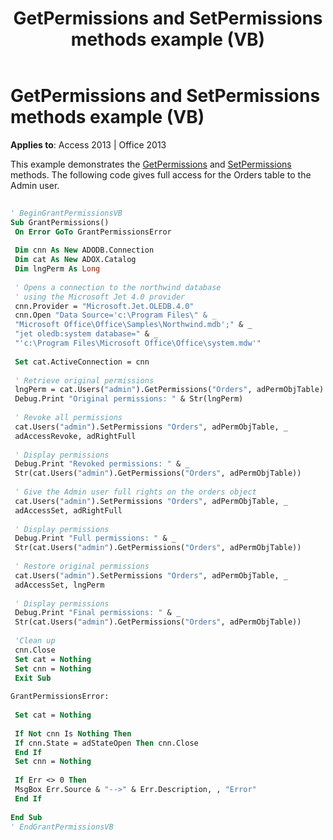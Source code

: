 ﻿---
title: GetPermissions and SetPermissions methods example (VB)
TOCTitle: GetPermissions and SetPermissions methods example (VB)
ms:assetid: 930d9b58-2fc8-efa9-edfe-05ef9039a74d
ms:mtpsurl: https://msdn.microsoft.com/library/JJ249649(v=office.15)
ms:contentKeyID: 48546390
ms.date: 09/18/2015
mtps_version: v=office.15
---

# GetPermissions and SetPermissions methods example (VB)


**Applies to**: Access 2013 | Office 2013

This example demonstrates the [GetPermissions](getpermissions-method-adox.md) and [SetPermissions](setpermissions-method-adox.md) methods. The following code gives full access for the Orders table to the Admin user.

```vb 
 
' BeginGrantPermissionsVB 
Sub GrantPermissions() 
 On Error GoTo GrantPermissionsError 
 
 Dim cnn As New ADODB.Connection 
 Dim cat As New ADOX.Catalog 
 Dim lngPerm As Long 
 
 ' Opens a connection to the northwind database 
 ' using the Microsoft Jet 4.0 provider 
 cnn.Provider = "Microsoft.Jet.OLEDB.4.0" 
 cnn.Open "Data Source='c:\Program Files\" & _ 
 "Microsoft Office\Office\Samples\Northwind.mdb';" & _ 
 "jet oledb:system database=" & _ 
 "'c:\Program Files\Microsoft Office\Office\system.mdw'" 
 
 Set cat.ActiveConnection = cnn 
 
 ' Retrieve original permissions 
 lngPerm = cat.Users("admin").GetPermissions("Orders", adPermObjTable) 
 Debug.Print "Original permissions: " & Str(lngPerm) 
 
 ' Revoke all permissions 
 cat.Users("admin").SetPermissions "Orders", adPermObjTable, _ 
 adAccessRevoke, adRightFull 
 
 ' Display permissions 
 Debug.Print "Revoked permissions: " & _ 
 Str(cat.Users("admin").GetPermissions("Orders", adPermObjTable)) 
 
 ' Give the Admin user full rights on the orders object 
 cat.Users("admin").SetPermissions "Orders", adPermObjTable, _ 
 adAccessSet, adRightFull 
 
 ' Display permissions 
 Debug.Print "Full permissions: " & _ 
 Str(cat.Users("admin").GetPermissions("Orders", adPermObjTable)) 
 
 ' Restore original permissions 
 cat.Users("admin").SetPermissions "Orders", adPermObjTable, _ 
 adAccessSet, lngPerm 
 
 ' Display permissions 
 Debug.Print "Final permissions: " & _ 
 Str(cat.Users("admin").GetPermissions("Orders", adPermObjTable)) 
 
 'Clean up 
 cnn.Close 
 Set cat = Nothing 
 Set cnn = Nothing 
 Exit Sub 
 
GrantPermissionsError: 
 
 Set cat = Nothing 
 
 If Not cnn Is Nothing Then 
 If cnn.State = adStateOpen Then cnn.Close 
 End If 
 Set cnn = Nothing 
 
 If Err <> 0 Then 
 MsgBox Err.Source & "-->" & Err.Description, , "Error" 
 End If 
 
End Sub 
' EndGrantPermissionsVB 
```

